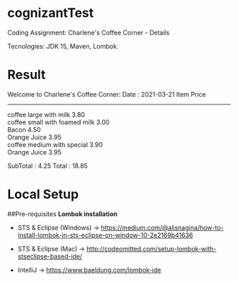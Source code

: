 # cognizantTest
Coding Assignment: Charlene's Coffee Corner - Details

Tecnologies:
JDK 15,
Maven,
Lombok.
# Result
Welcome to Charlene's Coffee Corner: 
Date      : 2021-03-21
Item                           Price               
----                           -----               
coffee large with milk         3.80                
coffee small with foamed milk  3.00                
Bacon                          4.50                
Orange Juice                   3.95                
coffee medium with special     3.90                
Orange Juice                   3.95                

SubTotal  :                    4.25 
Total     :                   18.85 

# Local Setup
##Pre-requisites
**Lombok installation**
* STS & Eclipse (Windows) -> https://medium.com/@alisnagina/how-to-install-lombok-in-sts-eclipse-on-window-10-2e2169b41636

* STS & Eclipse (Mac) -> http://codeomitted.com/setup-lombok-with-stseclipse-based-ide/

* IntelliJ -> https://www.baeldung.com/lombok-ide


